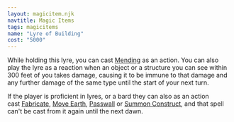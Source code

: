 ```yaml
---
layout: magicitem.njk
navtitle: Magic Items
tags: magicitems
name: "Lyre of Building"
cost: "5000"
---
```


While holding this lyre, you can cast <a href="{{ '/spells/Mending' | url }}">Mending</a> as an action. You can also play the lyre as a reaction when an object or a structure you can see within 300 feet of you takes damage, causing it to be immune to that damage and any further damage of the same type until the start of your next turn.

If the player is proficient in lyres, or a bard they can also as an action cast <a href="{{ '/spells/Fabricate' | url }}">Fabricate</a>, <a href="{{ '/spells/Move Earth' | url }}">Move Earth</a>, <a href="{{ '/spells/Passwall' | url }}">Passwall</a> or <a href="{{ '/spells/Summon Construct' | url }}">Summon Construct</a>, and that spell can't be cast from it again until the next dawn.